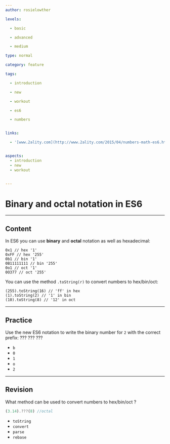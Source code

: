 ```yaml
---
author: rosielowther

levels:

  - basic

  - advanced

  - medium

type: normal

category: feature

tags:

  - introduction

  - new

  - workout

  - es6

  - numbers


links:

  - '[www.2ality.com](http://www.2ality.com/2015/04/numbers-math-es6.html){website}'


aspects:
  - introduction
  - new
  - workout


---
```


# Binary and octal notation in ES6

---
## Content

In ES6 you can use **binary** and **octal** notation as well as hexadecimal: 
```
0x1 // hex '1'
0xFF // hex '255'
0b1 // bin '1'
0B11111111 // bin '255'
0o1 // oct '1'
0O377 // oct '255'
```

You can use the method `.toString(r)` to convert numbers to hex/bin/oct:

```
(255).toString(16) // 'ff' in hex
(1).toString(2) // '1' in bin
(10).toString(8) // '12' in oct
```

---
## Practice

Use the new ES6 notation to write the binary number for `2` with the correct prefix:
??? ??? ???


* `b`
* `0`
* `1`
* `o`
* `2`

---
## Revision

What method can be used to convert numbers to hex/bin/oct ?
```javascript
(3.14).???(8) //octal
```


* `toString`
* `convert`
* `parse`
* `rebase`

 
